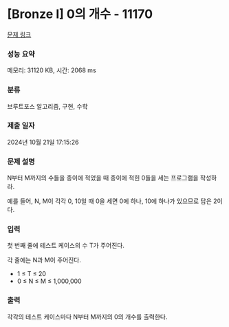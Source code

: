 # [Bronze I] 0의 개수 - 11170 

[문제 링크](https://www.acmicpc.net/problem/11170) 

### 성능 요약

메모리: 31120 KB, 시간: 2068 ms

### 분류

브루트포스 알고리즘, 구현, 수학

### 제출 일자

2024년 10월 21일 17:15:26

### 문제 설명

<p>N부터 M까지의 수들을 종이에 적었을 때 종이에 적힌 0들을 세는 프로그램을 작성하라.</p>

<p>예를 들어, N, M이 각각 0, 10일 때 0을 세면 0에 하나, 10에 하나가 있으므로 답은 2이다.</p>

### 입력 

 <p>첫 번째 줄에 테스트 케이스의 수 T가 주어진다.</p>

<p>각 줄에는 N과 M이 주어진다.</p>

<ul>
	<li>1 ≤ T ≤ 20</li>
	<li>0 ≤ N ≤ M ≤ 1,000,000</li>
</ul>

### 출력 

 <p>각각의 테스트 케이스마다 N부터 M까지의 0의 개수를 출력한다.</p>

